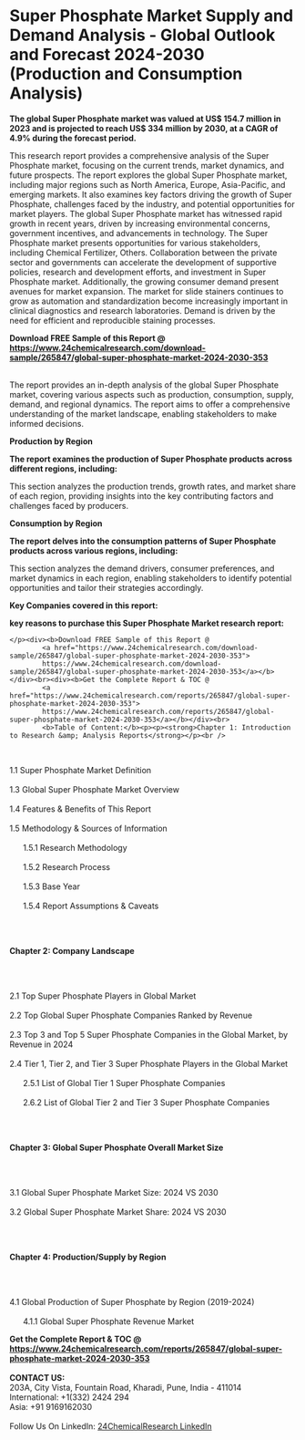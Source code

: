 <h1>Super Phosphate Market Supply and Demand Analysis - Global Outlook and Forecast 2024-2030 (Production and Consumption Analysis)</h1><p><strong>The global Super Phosphate market was valued at US$ 154.7 million in 2023 and is projected to reach US$ 334 million by 2030, at a CAGR of 4.9% during the forecast period. </strong></p><p>
</p><p>This research report provides a comprehensive analysis of the Super Phosphate market, focusing on the current trends, market dynamics, and future prospects. The report explores the global Super Phosphate market, including major regions such as North America, Europe, Asia-Pacific, and emerging markets. It also examines key factors driving the growth of Super Phosphate, challenges faced by the industry, and potential opportunities for market players. The global Super Phosphate market has witnessed rapid growth in recent years, driven by increasing environmental concerns, government incentives, and advancements in technology. The Super Phosphate market presents opportunities for various stakeholders, including Chemical Fertilizer, Others. Collaboration between the private sector and governments can accelerate the development of supportive policies, research and development efforts, and investment in Super Phosphate market. Additionally, the growing consumer demand present avenues for market expansion. The market for slide stainers continues to grow as automation and standardization become increasingly important in clinical diagnostics and research laboratories. Demand is driven by the need for efficient and reproducible staining processes.</p><div><b>Download FREE Sample of this Report @ 
            <a href="https://www.24chemicalresearch.com/download-sample/265847/global-super-phosphate-market-2024-2030-353">
            https://www.24chemicalresearch.com/download-sample/265847/global-super-phosphate-market-2024-2030-353</a></b></div><br><p>
</p><p>The report provides an in-depth analysis of the global Super Phosphate market, covering various aspects such as production, consumption, supply, demand, and regional dynamics. The report aims to offer a comprehensive understanding of the market landscape, enabling stakeholders to make informed decisions.</p><p>
</p><p><strong>Production by Region</strong></p><p>
</p><p><strong>The report examines the production of Super Phosphate products across different regions, including:</strong></p><p>
</p><p>
</p><p>This section analyzes the production trends, growth rates, and market share of each region, providing insights into the key contributing factors and challenges faced by producers.</p><p>
</p><p><strong>Consumption by Region</strong></p><p>
</p><p><strong>The report delves into the consumption patterns of Super Phosphate products across various regions, including:</strong></p><p>
</p><p>
	</p><p>
</p><p>This section analyzes the demand drivers, consumer preferences, and market dynamics in each region, enabling stakeholders to identify potential opportunities and tailor their strategies accordingly.</p><p>
<strong>Key Companies covered in this report:</strong></p><p>
</p><p>
</p><p><strong>key reasons to purchase this Super Phosphate Market research report:</strong></p><p>

	</p><div><b>Download FREE Sample of this Report @ 
            <a href="https://www.24chemicalresearch.com/download-sample/265847/global-super-phosphate-market-2024-2030-353">
            https://www.24chemicalresearch.com/download-sample/265847/global-super-phosphate-market-2024-2030-353</a></b></div><br><div><b>Get the Complete Report & TOC @ 
            <a href="https://www.24chemicalresearch.com/reports/265847/global-super-phosphate-market-2024-2030-353">
            https://www.24chemicalresearch.com/reports/265847/global-super-phosphate-market-2024-2030-353</a></b></div><br>
            <b>Table of Content:</b><p><p><strong>Chapter 1: Introduction to Research &amp; Analysis Reports</strong></p><br />
<br />
<p>1.1 Super Phosphate  Market Definition<br /><br />
1.3 Global Super Phosphate  Market Overview<br /><br />
1.4 Features &amp; Benefits of This Report<br /><br />
1.5 Methodology &amp; Sources of Information<br /><br />
&nbsp;&nbsp;&nbsp;&nbsp;&nbsp; 1.5.1 Research Methodology<br /><br />
&nbsp;&nbsp;&nbsp;&nbsp;&nbsp; 1.5.2 Research Process<br /><br />
&nbsp;&nbsp;&nbsp;&nbsp;&nbsp; 1.5.3 Base Year<br /><br />
&nbsp;&nbsp;&nbsp;&nbsp;&nbsp; 1.5.4 Report Assumptions &amp; Caveats</p><br />
<br />
<p><strong>Chapter 2: Company Landscape</strong></p><br />
<br />
<p>2.1 Top Super Phosphate  Players in Global Market<br /><br />
2.2 Top Global Super Phosphate  Companies Ranked by Revenue<br /><br />
2.3 Top 3 and Top 5 Super Phosphate  Companies in the Global Market, by Revenue in 2024<br /><br />
2.4 Tier 1, Tier 2, and Tier 3 Super Phosphate  Players in the Global Market<br /><br />
&nbsp;&nbsp;&nbsp;&nbsp;&nbsp; 2.5.1 List of Global Tier 1 Super Phosphate  Companies<br /><br />
&nbsp;&nbsp;&nbsp;&nbsp;&nbsp; 2.6.2 List of Global Tier 2 and Tier 3 Super Phosphate  Companies</p><br />
<br />
<p><strong>Chapter 3: Global Super Phosphate  Overall Market Size</strong></p><br />
<br />
<p>3.1 Global Super Phosphate  Market Size: 2024 VS 2030<br /><br />
3.2 Global Super Phosphate  Market Share: 2024 VS 2030</p><br />
<br />
<p><strong>Chapter 4: Production/Supply by Region</strong></p><br />
<br />
<p>4.1 Global Production of Super Phosphate  by Region (2019-2024)<br /><br />
&nbsp;&nbsp;&nbsp;&nbsp;&nbsp; 4.1.1 Global Super Phosphate  Revenue Market </p><div><b>Get the Complete Report & TOC @ 
            <a href="https://www.24chemicalresearch.com/reports/265847/global-super-phosphate-market-2024-2030-353">
            https://www.24chemicalresearch.com/reports/265847/global-super-phosphate-market-2024-2030-353</a></b></div><br><b>CONTACT US:</b><br>
            203A, City Vista, Fountain Road, Kharadi, Pune, India - 411014<br>
            International: +1(332) 2424 294<br>
            Asia: +91 9169162030 <br><br>
            Follow Us On LinkedIn: <a href="https://www.linkedin.com/company/24chemicalresearch/">24ChemicalResearch LinkedIn</a>